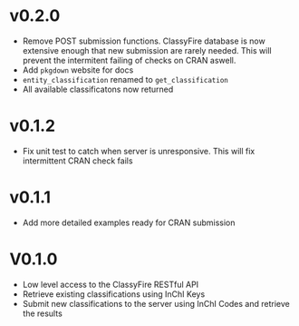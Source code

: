 # v0.2.0


* Remove POST submission functions. ClassyFire database is now extensive enough that new submission are rarely needed. This will prevent the intermitent failing of checks on CRAN aswell. 
* Add `pkgdown` website for docs
* `entity_classification` renamed to `get_classification`
* All available classificatons now returned

# v0.1.2


* Fix unit test to catch when server is unresponsive. This will fix intermittent CRAN check fails

# v0.1.1


* Add more detailed examples ready for CRAN submission

# V0.1.0


* Low level access to the ClassyFire RESTful API
* Retrieve existing classifications using InChI Keys
* Submit new classifications to the server using InChI Codes and retrieve the results
